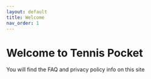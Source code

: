 ```yaml
---
layout: default
title: Welcome
nav_order: 1
---
```


# Welcome to Tennis Pocket

You will find the FAQ and privacy policy info on this site
